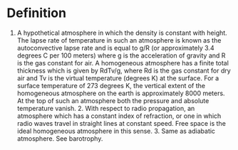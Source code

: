# Definition

1.  A hypothetical atmosphere in which the density is constant with
    height. The lapse rate of temperature in such an atmosphere is known
    as the autoconvective lapse rate and is equal to g/R (or
    approximately 3.4 degrees C per 100 meters) where g is the
    acceleration of gravity and R is the gas constant for air. A
    homogeneous atmosphere has a finite total thickness which is given
    by RdTv/g, where Rd is the gas constant for dry air and Tv is the
    virtual temperature (degrees K) at the surface. For a surface
    temperature of 273 degrees K, the vertical extent of the homogeneous
    atmosphere on the earth is approximately 8000 meters. At the top of
    such an atmosphere both the pressure and absolute temperature
    vanish. 2. With respect to radio propagation, an atmosphere which
    has a constant index of refraction, or one in which radio waves
    travel in straight lines at constant speed. Free space is the ideal
    homogeneous atmosphere in this sense. 3. Same as adiabatic
    atmosphere. See barotrophy.
